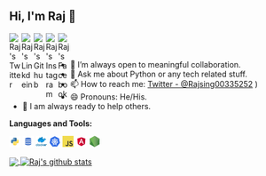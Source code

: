 
## Hi, I'm Raj 👋



<a href="https://twitter.com/Rajsing00335252">
  <img align="left" alt="Raj's Twitter" width="22px" src="https://cdn.jsdelivr.net/npm/simple-icons@v3/icons/twitter.svg" />
</a>
<a href="https://www.linkedin.com/in/raj-rajpoot-13b98b158/">
  <img align="left" alt="Raj's Linkdein" width="22px" src="https://cdn.jsdelivr.net/npm/simple-icons@v3/icons/linkedin.svg" />
</a>
<a href="https://github.com/Rajsingh92">
  <img align="left" alt="Raj's Github" width="22px" src="https://cdn.jsdelivr.net/npm/simple-icons@v3/icons/github.svg" />
</a>
<a href="https://www.instagram.com/ig_rsrp/">
  <img align="left" alt="Raj's Instagram" width="22px" src="https://cdn.jsdelivr.net/npm/simple-icons@v3/icons/instagram.svg" />
</a>
<a href="https://www.facebook.com/profile.php?id=100008207133946">
  <img align="left" alt="Raj's Facebook" width="22px" src="https://cdn.jsdelivr.net/npm/simple-icons@v3/icons/facebook.svg" />
</a>

<br/>
<br/>



- 👯 I’m always open to meaningful collaboration.
- 💬 Ask me about Python or any tech related stuff.
- 📫 How to reach me: [Twitter - @Rajsing00335252](https://twitter.com/Rajsing00335252) )
- 😄 Pronouns: He/His.
- 🎃 I am always ready to help others.




**Languages and Tools:**  

<code><img height="20" src="https://raw.githubusercontent.com/github/explore/80688e429a7d4ef2fca1e82350fe8e3517d3494d/topics/python/python.png"></code>
<code><img height="20" src="https://raw.githubusercontent.com/github/explore/80688e429a7d4ef2fca1e82350fe8e3517d3494d/topics/sql/sql.png"></code>
<code><img height="20" src="https://raw.githubusercontent.com/github/explore/80688e429a7d4ef2fca1e82350fe8e3517d3494d/topics/docker/docker.png"></code>
<code><img height="20" src="https://raw.githubusercontent.com/github/explore/80688e429a7d4ef2fca1e82350fe8e3517d3494d/topics/kubernetes/kubernetes.png"></code>
<code><img height="20" src="https://raw.githubusercontent.com/github/explore/80688e429a7d4ef2fca1e82350fe8e3517d3494d/topics/javascript/javascript.png"></code>
<code><img height="20" src="https://raw.githubusercontent.com/github/explore/80688e429a7d4ef2fca1e82350fe8e3517d3494d/topics/angular/angular.png"></code>
<code><img height="20" src="https://raw.githubusercontent.com/github/explore/80688e429a7d4ef2fca1e82350fe8e3517d3494d/topics/nodejs/nodejs.png"></code>    

<a href="https://github.com/Rajsingh92">
  <img align="center" src="https://github-readme-stats.vercel.app/api/top-langs/?username=Rajsingh92&theme=light&hide_langs_below=1" />
</a>
<a href="https://github.com/Rajsingh92">
 <img align="center" src="https://github-readme-stats.vercel.app/api?username=Rajsingh92&show_icons=true&theme=light&line_height=27" alt="Raj's github stats"/>
</a>




